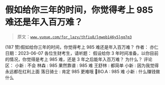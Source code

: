 # 假如给你三年的时间，你觉得考上 985 难还是年入百万难？

> 原文：[`www.yuque.com/for_lazy/thfiu8/lgwob146y5lgq7q3`](https://www.yuque.com/for_lazy/thfiu8/lgwob146y5lgq7q3)

<ne-h2 id="358f9e04" data-lake-id="358f9e04"><ne-heading-ext><ne-heading-anchor></ne-heading-anchor><ne-heading-fold></ne-heading-fold></ne-heading-ext><ne-heading-content><ne-text id="u2e2b6ad0">(187 赞)假如给你三年的时间，你觉得考上 985 难还是年入百万难？</ne-text></ne-heading-content></ne-h2> <ne-p id="u0ed83b1b" data-lake-id="u0ed83b1b"><ne-text id="u95c7b383">作者： 亦仁</ne-text></ne-p> <ne-p id="udff79281" data-lake-id="udff79281"><ne-text id="u38104607">日期：2023-06-07</ne-text></ne-p> <ne-p id="uf3a655a6" data-lake-id="uf3a655a6"><ne-text id="uf95be6e0">各位生财考生，请听题：</ne-text></ne-p> <ne-p id="u46586ec6" data-lake-id="u46586ec6"><ne-text id="u2d77df97">假设给你 3 年时间准备，以你目前的情况，你觉得是考上 985 难，还是 3 年之后能年入百万难？</ne-text></ne-p> <ne-p id="u28f13063" data-lake-id="u28f13063"><ne-text id="u96ef374c">为什么？</ne-text></ne-p> <ne-hole id="u1b88c27b" data-lake-id="u1b88c27b"><ne-card data-card-name="hr" data-card-type="block" id="cKwnX" data-event-boundary="card"><ne-p id="u148f0c55" data-lake-id="u148f0c55"><ne-text id="u470ec8f7">评论区：</ne-text></ne-p> <ne-p id="u61e210b8" data-lake-id="u61e210b8"><ne-text id="ue440061e">小新 : 不会</ne-text> <ne-text id="u7a4f2f8a">林森 : 985</ne-text> <ne-text id="ue1f57e2b">果然靠谱 : 985 难</ne-text> <ne-text id="u8d27cb0f">王舒林 : 都简单</ne-text> <ne-text id="u0153f9e8">小新 : 因为我觉得永远都在红利上面</ne-text> <ne-text id="u5625ff28">落日骑士 : 肯定 985 更难哦</ne-text> <ne-text id="u552f33c8">BO.A : 985 难</ne-text> <ne-text id="u0dacd920">小新 : 什么赚钱做什么</ne-text></ne-p></ne-card></ne-hole>